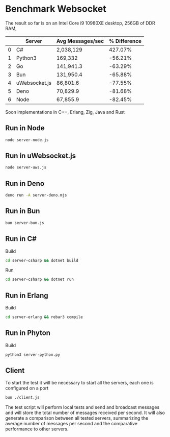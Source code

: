 Benchmark Websocket
=========================

The result so far is on an Intel Core i9 10980XE desktop, 256GB of DDR RAM,

|   | Server        | Avg Messages/sec | % Difference |
|---|---------------|------------------|--------------|
| 0 | C#            | 2,038,129        | 427.07%      |
| 1 | Python3       | 169,332          | -56.21%      |
| 2 | Go            | 141,941.3        | -63.29%      |
| 3 | Bun           | 131,950.4        | -65.88%      |
| 4 | uWebsocket.js | 86,801.6         | -77.55%      |
| 5 | Deno          | 70,829.9         | -81.68%      |
| 6 | Node          | 67,855.9         | -82.45%      |

Soon implementations in C++, Erlang, Zig, Java and Rust

Run in Node
-------------

```bash
node server-node.js
```

Run in uWebsocket.js
-------------

```bash
node server-uws.js
```

Run in Deno
-------------

```bash
deno run -A server-deno.mjs
```

Run in Bun
-------------

```bash
bun server-bun.js
```

Run in C#
-------------

Build
```bash
cd server-csharp && dotnet build
```

Run
```bash
cd server-csharp && dotnet run
```

Run in Erlang
-------------

Build
```bash
cd server-erlang && rebar3 compile
```

Run in Phyton
-------------

Build
```bash
python3 server-python.py
```

## Client 

To start the test it will be necessary to start all the servers, each one is configured on a port

```bash
bun ./client.js
```

The test script will perform local tests and send and broadcast messages and will store the total number of messages received per second. It will also generate a comparison between all tested servers, summarizing the average number of messages per second and the comparative performance to other servers.